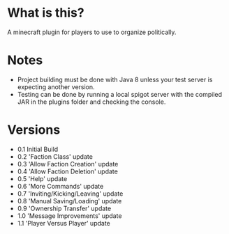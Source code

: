 # What is this?
A minecraft plugin for players to use to organize politically.

# Notes
- Project building must be done with Java 8 unless your test server is expecting another version.
- Testing can be done by running a local spigot server with the compiled JAR in the plugins folder and checking the console.

# Versions
-  0.1 Initial Build
-  0.2 'Faction Class' update
-  0.3 'Allow Faction Creation' update
-  0.4 'Allow Faction Deletion' update
-  0.5 'Help' update
-  0.6 'More Commands' update
-  0.7 'Inviting/Kicking/Leaving' update
-  0.8 'Manual Saving/Loading' update
-  0.9 'Ownership Transfer' update
-  1.0 'Message Improvements' update
-  1.1 'Player Versus Player' update